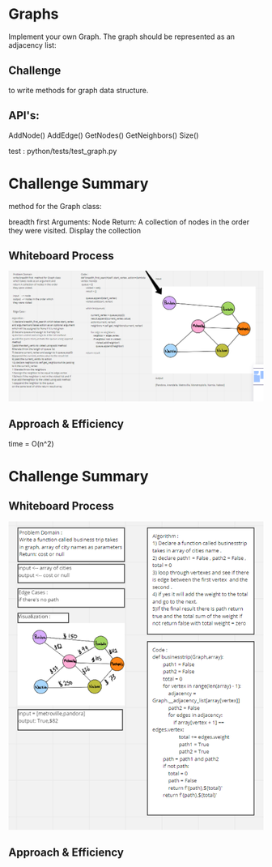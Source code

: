 # Graphs
Implement your own Graph. The graph should be represented as an adjacency list:

## Challenge
to write methods for graph data structure.

## API's:

AddNode() AddEdge() GetNodes() GetNeighbors() Size()

test : python/tests/test_graph.py





# Challenge Summary
method for the Graph class:

breadth first
Arguments: Node
Return: A collection of nodes in the order they were visited.
Display the collection


## Whiteboard Process
<img src = "CC36.PNG">

## Approach & Efficiency
time = O(n^2)

# Challenge Summary


## Whiteboard Process
<img src = "CC37.PNG">

## Approach & Efficiency


